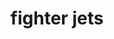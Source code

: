 ---
layout: playlist
title: fighter jets
section: College
embed: '<iframe style="float: right;" style="float: right;" src="https://open.spotify.com/embed/playlist/5RGAVWIIX3rcLuP7LXOFVK" width="300" height="380" frameborder="0" allowtransparency="true" allow="encrypted-media"></iframe>'
story: I like fighter jets and I hope you do too
order: 8
---